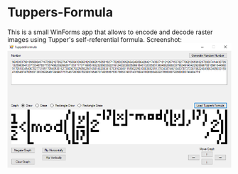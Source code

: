 # Tuppers-Formula
This is a small WinForms app that allows to encode and decode raster images using Tupper's self-referential formula.
Screenshot:
![screenshot](screenshot.png)
